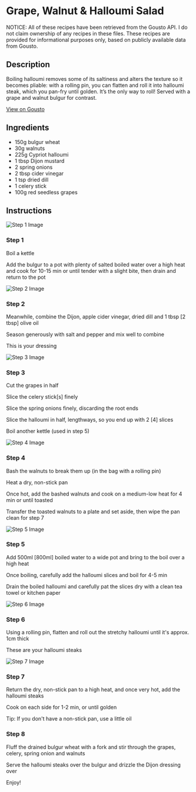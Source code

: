 # Grape, Walnut & Halloumi Salad

NOTICE: All of these recipes have been retrieved from the Gousto API. I do not claim ownership of any recipes in these files. These recipes are provided for informational purposes only, based on publicly available data from Gousto.

## Description

Boiling halloumi removes some of its saltiness and alters the texture so it becomes pliable: with a rolling pin, you can flatten and roll it into halloumi steak, which you pan-fry until golden. It’s the only way to roll! Served with a grape and walnut bulgur for contrast. 

[View on Gousto](https://www.gousto.co.uk/recipes/cookbook/grape-walnut-halloumi-salad)

## Ingredients

- 150g bulgur wheat
- 30g walnuts
- 225g Cypriot halloumi 
- 1 tbsp Dijon mustard
- 2 spring onions
- 2 tbsp cider vinegar
- 1 tsp dried dill
- 1 celery stick
- 100g red seedless grapes

## Instructions

![Step 1 Image](https://production-media.gousto.co.uk/cms/recipe-step-image/326-step-1-x200.jpg)

### Step 1

Boil a kettle


Add the bulgur to a pot with plenty of salted boiled water over a high heat and cook&nbsp;for 10-15 min or until tender with a slight bite, then drain and return to the pot

![Step 2 Image](https://production-media.gousto.co.uk/cms/recipe-step-image/326-step-2-x200.jpg)

### Step 2

Meanwhile, combine the Dijon, apple cider vinegar, dried dill and 1 tbsp <span class="text-danger">[2 tbsp]</span>&nbsp;olive oil


Season&nbsp;generously with salt and pepper and mix well to combine


This is your dressing

![Step 3 Image](https://production-media.gousto.co.uk/cms/recipe-step-image/326-step-3-x200.jpg)

### Step 3

Cut the grapes in half


Slice the celery stick<span class="text-danger">[s]</span>&nbsp;finely


Slice the spring onions finely, discarding the root ends


Slice the halloumi in half, lengthways, so you end up with 2 <span class="text-danger">[4]</span>&nbsp;slices


Boil another kettle (used in step 5)

![Step 4 Image](https://production-media.gousto.co.uk/cms/recipe-step-image/326-step-4-x200.jpg)

### Step 4

Bash the walnuts to break them up (in the bag with a rolling pin)


Heat a dry, non-stick pan


Once hot, add the bashed walnuts and cook on a medium-low heat for 4 min or until toasted


Transfer the toasted walnuts to a plate and set aside, then wipe the pan clean for step 7

![Step 5 Image](https://production-media.gousto.co.uk/cms/recipe-step-image/326-step-5-x200.jpg)

### Step 5

Add 500ml <span class="text-danger">[800ml]</span>&nbsp;boiled water to a wide pot and bring to the boil over a high heat


Once boiling, carefully add the halloumi slices and boil for 4-5 min


Drain the boiled halloumi and carefully pat the slices dry with a clean tea towel or kitchen paper

![Step 6 Image](https://production-media.gousto.co.uk/cms/recipe-step-image/326-step-6-x200.jpg)

### Step 6

Using a rolling pin, flatten and roll out the stretchy halloumi until it's approx. 1cm thick


These are your halloumi steaks

![Step 7 Image](https://production-media.gousto.co.uk/cms/recipe-step-image/326-step-7-x200.jpg)

### Step 7

Return the dry, non-stick pan to a high heat, and once very hot, add the halloumi steaks


Cook on each side for 1-2 min, or until golden


Tip: If you don't have a non-stick pan, use a little oil

### Step 8

Fluff the drained bulgur wheat with a fork and stir through the grapes, celery, spring onion and walnuts


Serve the halloumi steaks over the bulgur and drizzle the Dijon dressing over


Enjoy!

